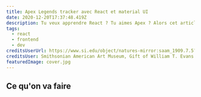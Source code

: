 ```yaml
---
title: Apex Legends tracker avec React et material UI
date: 2020-12-20T17:37:48.419Z
description: Tu veux apprendre React ? Tu aimes Apex ? Alors cet article est pour toi :)
tags:
  - react
  - frontend
  - dev
creditsUserUrl: https://www.si.edu/object/natures-mirror:saam_1909.7.5?edan_q=nature&oa=1&edan_fq%5B0%5D=media_usage:CC0&destination=/search/collection-images&searchResults=1&id=saam_1909.7.5
creditsUser: Smithsonian American Art Museum, Gift of William T. Evans
featuredImage: cover.jpg
---
```

## Ce qu'on va faire